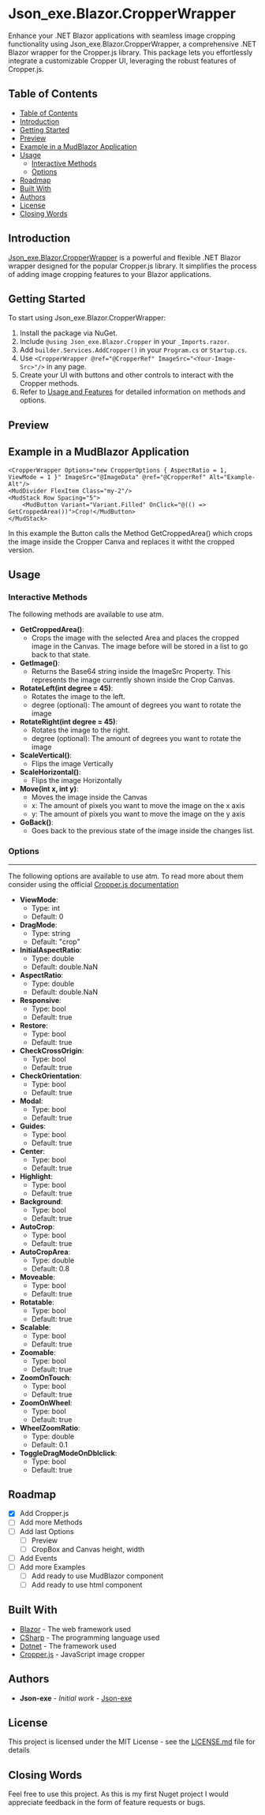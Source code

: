 # Json_exe.Blazor.CropperWrapper <!-- omit from toc -->

Enhance your .NET Blazor applications with seamless image cropping functionality using Json_exe.Blazor.CropperWrapper, a comprehensive .NET Blazor wrapper for the Cropper.js library. This package lets you effortlessly integrate a customizable Cropper UI, leveraging the robust features of Cropper.js.

## Table of Contents
- [Table of Contents](#table-of-contents)
- [Introduction](#introduction)
- [Getting Started](#getting-started)
- [Preview](#preview)
- [Example in a MudBlazor Application](#example-in-a-mudblazor-application)
- [Usage](#usage)
  - [Interactive Methods](#interactive-methods)
  - [Options](#options)
- [Roadmap](#roadmap)
- [Built With](#built-with)
- [Authors](#authors)
- [License](#license)
- [Closing Words](#closing-words)

## Introduction
[Json_exe.Blazor.CropperWrapper](#json_exeblazorcropperwrapper) is a powerful and flexible .NET Blazor wrapper designed for the popular Cropper.js library. It simplifies the process of adding image cropping features to your Blazor applications.

## Getting Started

To start using Json_exe.Blazor.CropperWrapper:
1. Install the package via NuGet.
2. Include `@using Json_exe.Blazor.Cropper` in your `_Imports.razor`.
3. Add `builder.Services.AddCropper()` in your `Program.cs` or `Startup.cs`.
4. Use `<CropperWrapper @ref="@CropperRef" ImageSrc="<Your-Image-Src>"/>` in any page.
5. Create your UI with buttons and other controls to interact with the Cropper methods.
6. Refer to [Usage and Features](#usage-and-features) for detailed information on methods and options.

## Preview

## Example in a MudBlazor Application
```CSharp
<CropperWrapper Options="new CropperOptions { AspectRatio = 1, ViewMode = 1 }" ImageSrc="@ImageData" @ref="@CropperRef" Alt="Example-Alt"/>
<MudDivider FlexItem Class="my-2"/>
<MudStack Row Spacing="5">
    <MudButton Variant="Variant.Filled" OnClick="@(() => GetCroppedArea())">Crop!</MudButton>
</MudStack>
```
In this example the Button calls the Method GetCroppedArea() which crops the image inside the Cropper Canva and replaces it witht the cropped version.

## Usage

### Interactive Methods
The following methods are available to use atm.
- **GetCroppedArea()**: 
  - Crops the image with the selected Area and places the cropped image in the Canvas. The image before will be stored in a list to go back to that state.
- **GetImage()**:
  - Returns the Base64 string inside the ImageSrc Property. This represents the image currently shown inside the Crop Canvas.
- **RotateLeft(int degree = 45)**:
  - Rotates the image to the left. 
  - degree (optional): The amount of degrees you want to rotate the image
- **RotateRight(int degree = 45)**:
  - Rotates the image to the right. 
  - degree (optional): The amount of degrees you want to rotate the image
- **ScaleVertical()**:
  - Flips the image Vertically
- **ScaleHorizontal()**:
  - Flips the image Horizontally
- **Move(int x, int y)**:
  - Moves the image inside the Canvas
  - x: The amount of pixels you want to move the image on the x axis
  - y: The amount of pixels you want to move the image on the y axis
- **GoBack()**:
  - Goes back to the previous state of the image inside the changes list.

### Options
---
The following options are available to use atm. To read more about them consider using the official [Cropper.js documentation](https://github.com/fengyuanchen/cropperjs/blob/main/README.md#options)
- **ViewMode**:
  - Type: int
  - Default: 0
- **DragMode**:
  - Type: string
  - Default: "crop"
- **InitialAspectRatio**:
  - Type: double
  - Default: double.NaN
- **AspectRatio**:
  - Type: double
  - Default: double.NaN
- **Responsive**:
  - Type: bool
  - Default: true
- **Restore**:
  - Type: bool
  - Default: true
- **CheckCrossOrigin**:
  - Type: bool
  - Default: true
- **CheckOrientation**:
  - Type: bool
  - Default: true
- **Modal**:
  - Type: bool
  - Default: true
- **Guides**:
  - Type: bool
  - Default: true
- **Center**:
  - Type: bool
  - Default: true
- **Highlight**:
  - Type: bool
  - Default: true
- **Background**:
  - Type: bool
  - Default: true
- **AutoCrop**:
  - Type: bool
  - Default: true
- **AutoCropArea**:
  - Type: double
  - Default: 0.8
- **Moveable**:
  - Type: bool
  - Default: true
- **Rotatable**:
  - Type: bool
  - Default: true
- **Scalable**:
  - Type: bool
  - Default: true
- **Zoomable**:
  - Type: bool
  - Default: true
- **ZoomOnTouch**:
  - Type: bool
  - Default: true
- **ZoomOnWheel**:
  - Type: bool
  - Default: true
- **WheelZoomRatio**:
  - Type: double
  - Default: 0.1
- **ToggleDragModeOnDblclick**:
  - Type: bool
  - Default: true

## Roadmap

- [x] Add Cropper.js
- [ ] Add more Methods
- [ ] Add last Options
  - [ ] Preview
  - [ ] CropBox and Canvas height, width
- [ ] Add Events
- [ ] Add more Examples
  - [ ] Add ready to use MudBlazor component
  - [ ] Add ready to use html component

## Built With

* [Blazor](https://dotnet.microsoft.com/apps/aspnet/web-apps/blazor) - The web framework used
* [CSharp](https://docs.microsoft.com/en-us/dotnet/csharp/) - The programming language used
* [Dotnet](https://dotnet.microsoft.com/) - The framework used
* [Cropper.js](https://fengyuanchen.github.io/cropperjs/) - JavaScript image cropper

## Authors

* **Json-exe** - *Initial work* - [Json-exe](https://github.com/Json-exe)

## License

This project is licensed under the MIT License - see the [LICENSE.md](LICENSE.md) file for details

## Closing Words
Feel free to use this project. As this is my first Nuget project I would appreciate feedback in the form of feature requests or bugs.